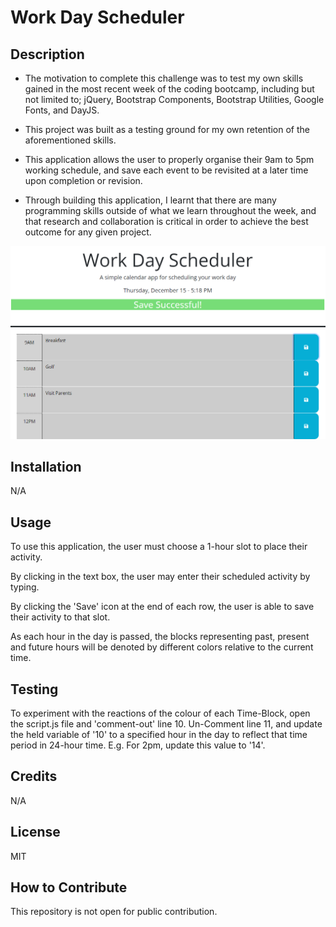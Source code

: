 # Work Day Scheduler

## Description

- The motivation to complete this challenge was to test my own skills gained in the most recent week of the coding bootcamp, including but not limited to; jQuery, Bootstrap Components, Bootstrap Utilities, Google Fonts, and DayJS.

- This project was built as a testing ground for my own retention of the aforementioned skills.

- This application allows the user to properly organise their 9am to 5pm working schedule, and save each event to be revisited at a later time upon completion or revision.

- Through building this application, I learnt that there are many programming skills outside of what we learn throughout the week, and that research and collaboration is critical in order to achieve the best outcome for any given project.

![screenshot](/assets/images/work-day-scheduler.png)

## Installation

N/A

## Usage

To use this application, the user must choose a 1-hour slot to place their activity.

By clicking in the text box, the user may enter their scheduled activity by typing.

By clicking the 'Save' icon at the end of each row, the user is able to save their activity to that slot.

As each hour in the day is passed, the blocks representing past, present and future hours will be denoted by different colors relative to the current time.

## Testing

To experiment with the reactions of the colour of each Time-Block, open the script.js file and 'comment-out' line 10.
Un-Comment line 11, and update the held variable of '10' to a specified hour in the day to reflect that time period in 24-hour time. E.g. For 2pm, update this value to '14'.

## Credits

N/A

## License

MIT

## How to Contribute

This repository is not open for public contribution.